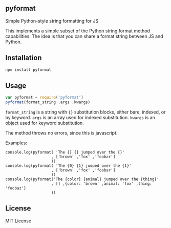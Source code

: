 ## pyformat

Simple Python-style string formatting for JS

This implements a simple subset of the Python string.format method
capabilities. The idea is that you can share a format string between
JS and Python.

## Installation

```bash
npm install pyformat
```

## Usage

```javascript
var pyformat = require('pyformat')
pyformat(format_string ,args ,kwargs)
```

`format_string` is a string with `{}` substitution blocks, either
bare, indexed, or by keyword.  `args` is an array used for indexed
substitution.  `kwargs` is an object used for keyword substitution.

The method throws no errors, since this is javascript.

Examples:

```javscript
console.log(pyformat( 'The {} {} jumped over the {}'
                    , ['brown' ,'fox' ,'foobar']
                    ))
console.log(pyformat( 'The {0} {1} jumped over the {1}'
                    , ['brown' ,'fox' ,'foobar']
                    ))
console.log(pyformat('The {color} {animal} jumped over the {thing}'
                    , [] ,{color: 'brown' ,animal: 'fox' ,thing: 'foobaz'}
                    ))
```

## License

MIT License
